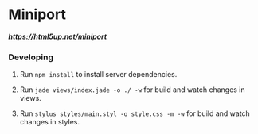 # Miniport

***https://html5up.net/miniport***

### Developing

1. Run `npm install` to install server dependencies.

2. Run `jade views/index.jade -o ./ -w` for build and watch changes in views.

3. Run `stylus styles/main.styl -o style.css -m -w` for build and watch changes in styles.
